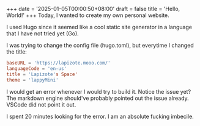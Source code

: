 +++
date = '2025-01-05T00:00:50+08:00'
draft = false
title = 'Hello, World!'
+++
Today, I wanted to create my own personal website.

I used Hugo since it seemed like a cool static site generator in a language that I have not tried yet (Go).

I was trying to change the config file (hugo.toml), but everytime I changed the title:

```toml
baseURL = 'https://lapizote.mooo.com/'
languageCode = 'en-us'
title = 'Lapizote's Space'
theme = 'lappyMini'
```

I would get an error whenever I would try to build it. Notice the issue yet? The markdown engine should've probably pointed out the issue already. VSCode did not point it out.

I spent 20 minutes looking for the error. I am an absolute fucking imbecile.